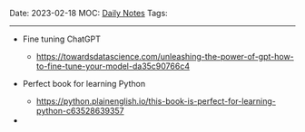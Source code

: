Date: 2023-02-18
MOC: [Daily Notes](../../1.%20MOC/Daily%20Notes.md)
Tags: 

---
* Fine tuning ChatGPT
	* https://towardsdatascience.com/unleashing-the-power-of-gpt-how-to-fine-tune-your-model-da35c90766c4

* Perfect book for learning Python
	* https://python.plainenglish.io/this-book-is-perfect-for-learning-python-c63528639357

* 